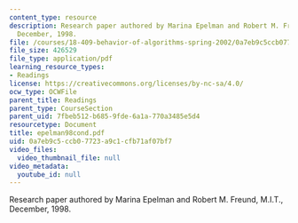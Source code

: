 ```yaml
---
content_type: resource
description: Research paper authored by Marina Epelman and Robert M. Freund, M.I.T.,
  December, 1998.
file: /courses/18-409-behavior-of-algorithms-spring-2002/0a7eb9c5ccb07723a9c1cfb71af07bf7_epelman98cond.pdf
file_size: 426529
file_type: application/pdf
learning_resource_types:
- Readings
license: https://creativecommons.org/licenses/by-nc-sa/4.0/
ocw_type: OCWFile
parent_title: Readings
parent_type: CourseSection
parent_uid: 7fbeb512-b685-9fde-6a1a-770a3485e5d4
resourcetype: Document
title: epelman98cond.pdf
uid: 0a7eb9c5-ccb0-7723-a9c1-cfb71af07bf7
video_files:
  video_thumbnail_file: null
video_metadata:
  youtube_id: null
---
```

Research paper authored by Marina Epelman and Robert M. Freund, M.I.T., December, 1998.